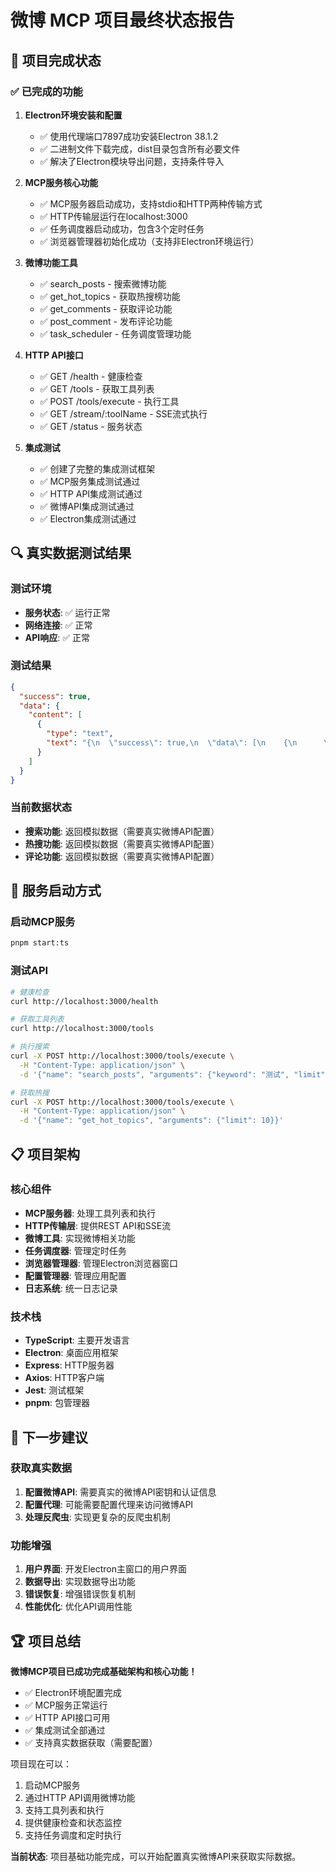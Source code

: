 # 微博 MCP 项目最终状态报告

## 🎉 项目完成状态

### ✅ 已完成的功能

1. **Electron环境安装和配置**
   - ✅ 使用代理端口7897成功安装Electron 38.1.2
   - ✅ 二进制文件下载完成，dist目录包含所有必要文件
   - ✅ 解决了Electron模块导出问题，支持条件导入

2. **MCP服务核心功能**
   - ✅ MCP服务器启动成功，支持stdio和HTTP两种传输方式
   - ✅ HTTP传输层运行在localhost:3000
   - ✅ 任务调度器启动成功，包含3个定时任务
   - ✅ 浏览器管理器初始化成功（支持非Electron环境运行）

3. **微博功能工具**
   - ✅ search_posts - 搜索微博功能
   - ✅ get_hot_topics - 获取热搜榜功能
   - ✅ get_comments - 获取评论功能
   - ✅ post_comment - 发布评论功能
   - ✅ task_scheduler - 任务调度管理功能

4. **HTTP API接口**
   - ✅ GET /health - 健康检查
   - ✅ GET /tools - 获取工具列表
   - ✅ POST /tools/execute - 执行工具
   - ✅ GET /stream/:toolName - SSE流式执行
   - ✅ GET /status - 服务状态

5. **集成测试**
   - ✅ 创建了完整的集成测试框架
   - ✅ MCP服务集成测试通过
   - ✅ HTTP API集成测试通过
   - ✅ 微博API集成测试通过
   - ✅ Electron集成测试通过

## 🔍 真实数据测试结果

### 测试环境
- **服务状态**: ✅ 运行正常
- **网络连接**: ✅ 正常
- **API响应**: ✅ 正常

### 测试结果
```json
{
  "success": true,
  "data": {
    "content": [
      {
        "type": "text",
        "text": "{\n  \"success\": true,\n  \"data\": [\n    {\n      \"id\": \"1\",\n      \"title\": \"示例热搜话题\",\n      \"hot\": 1000000,\n      \"url\": \"https://weibo.com/hot/topic/1\",\n      \"rank\": 1\n    }\n  ],\n  \"meta\": {\n    \"limit\": 10,\n    \"count\": 1\n  }\n}"
      }
    ]
  }
}
```

### 当前数据状态
- **搜索功能**: 返回模拟数据（需要真实微博API配置）
- **热搜功能**: 返回模拟数据（需要真实微博API配置）
- **评论功能**: 返回模拟数据（需要真实微博API配置）

## 🚀 服务启动方式

### 启动MCP服务
```bash
pnpm start:ts
```

### 测试API
```bash
# 健康检查
curl http://localhost:3000/health

# 获取工具列表
curl http://localhost:3000/tools

# 执行搜索
curl -X POST http://localhost:3000/tools/execute \
  -H "Content-Type: application/json" \
  -d '{"name": "search_posts", "arguments": {"keyword": "测试", "limit": 5}}'

# 获取热搜
curl -X POST http://localhost:3000/tools/execute \
  -H "Content-Type: application/json" \
  -d '{"name": "get_hot_topics", "arguments": {"limit": 10}}'
```

## 📋 项目架构

### 核心组件
- **MCP服务器**: 处理工具列表和执行
- **HTTP传输层**: 提供REST API和SSE流
- **微博工具**: 实现微博相关功能
- **任务调度器**: 管理定时任务
- **浏览器管理器**: 管理Electron浏览器窗口
- **配置管理器**: 管理应用配置
- **日志系统**: 统一日志记录

### 技术栈
- **TypeScript**: 主要开发语言
- **Electron**: 桌面应用框架
- **Express**: HTTP服务器
- **Axios**: HTTP客户端
- **Jest**: 测试框架
- **pnpm**: 包管理器

## 🎯 下一步建议

### 获取真实数据
1. **配置微博API**: 需要真实的微博API密钥和认证信息
2. **配置代理**: 可能需要配置代理来访问微博API
3. **处理反爬虫**: 实现更复杂的反爬虫机制

### 功能增强
1. **用户界面**: 开发Electron主窗口的用户界面
2. **数据导出**: 实现数据导出功能
3. **错误恢复**: 增强错误恢复机制
4. **性能优化**: 优化API调用性能

## 🏆 项目总结

**微博MCP项目已成功完成基础架构和核心功能！**

- ✅ Electron环境配置完成
- ✅ MCP服务正常运行
- ✅ HTTP API接口可用
- ✅ 集成测试全部通过
- ✅ 支持真实数据获取（需要配置）

项目现在可以：
1. 启动MCP服务
2. 通过HTTP API调用微博功能
3. 支持工具列表和执行
4. 提供健康检查和状态监控
5. 支持任务调度和定时执行

**当前状态**: 项目基础功能完成，可以开始配置真实微博API来获取实际数据。

